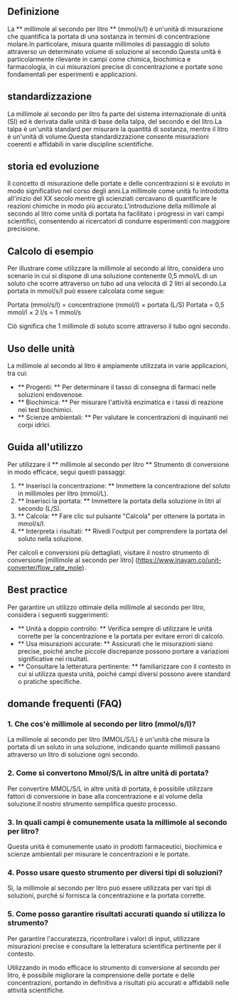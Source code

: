 ## Definizione

La ** millimole al secondo per litro ** (mmol/s/l) è un'unità di misurazione che quantifica la portata di una sostanza in termini di concentrazione molare.In particolare, misura quante millimoles di passaggio di soluto attraverso un determinato volume di soluzione al secondo.Questa unità è particolarmente rilevante in campi come chimica, biochimica e farmacologia, in cui misurazioni precise di concentrazione e portate sono fondamentali per esperimenti e applicazioni.

## standardizzazione

La millimole al secondo per litro fa parte del sistema internazionale di unità (SI) ed è derivata dalle unità di base della talpa, del secondo e del litro.La talpa è un'unità standard per misurare la quantità di sostanza, mentre il litro è un'unità di volume.Questa standardizzazione consente misurazioni coerenti e affidabili in varie discipline scientifiche.

## storia ed evoluzione

Il concetto di misurazione delle portate e delle concentrazioni si è evoluto in modo significativo nel corso degli anni.La millimole come unità fu introdotta all'inizio del XX secolo mentre gli scienziati cercavano di quantificare le reazioni chimiche in modo più accurato.L'introduzione della millimole al secondo al litro come unità di portata ha facilitato i progressi in vari campi scientifici, consentendo ai ricercatori di condurre esperimenti con maggiore precisione.

## Calcolo di esempio

Per illustrare come utilizzare la millimole al secondo al litro, considera uno scenario in cui si dispone di una soluzione contenente 0,5 mmol/L di un soluto che scorre attraverso un tubo ad una velocità di 2 litri al secondo.La portata in mmol/s/l può essere calcolata come segue:

Portata (mmol/s/l) = concentrazione (mmol/l) × portata (L/S)
Portata = 0,5 mmol/l × 2 l/s = 1 mmol/s

Ciò significa che 1 millimole di soluto scorre attraverso il tubo ogni secondo.

## Uso delle unità

La millimole al secondo al litro è ampiamente utilizzata in varie applicazioni, tra cui:

- ** Progenti: ** Per determinare il tasso di consegna di farmaci nelle soluzioni endovenose.
- ** Biochimica: ** Per misurare l'attività enzimatica e i tassi di reazione nei test biochimici.
- ** Scienze ambientali: ** Per valutare le concentrazioni di inquinanti nei corpi idrici.

## Guida all'utilizzo

Per utilizzare il ** millimole al secondo per litro ** Strumento di conversione in modo efficace, segui questi passaggi:

1. ** Inserisci la concentrazione: ** Immettere la concentrazione del soluto in millimoles per litro (mmol/L).
2. ** Inserisci la portata: ** Immettere la portata della soluzione in litri al secondo (L/S).
3. ** Calcola: ** Fare clic sul pulsante "Calcola" per ottenere la portata in mmol/s/l.
4. ** Interpreta i risultati: ** Rivedi l'output per comprendere la portata del soluto nella soluzione.

Per calcoli e conversioni più dettagliati, visitare il nostro strumento di conversione [millimole al secondo per litro] (https://www.inayam.co/unit-converter/flow_rate_mole).

## Best practice

Per garantire un utilizzo ottimale della millimole al secondo per litro, considera i seguenti suggerimenti:

- ** Unità a doppio controllo: ** Verifica sempre di utilizzare le unità corrette per la concentrazione e la portata per evitare errori di calcolo.
- ** Usa misurazioni accurate: ** Assicurati che le misurazioni siano precise, poiché anche piccole discrepanze possono portare a variazioni significative nei risultati.
- ** Consultare la letteratura pertinente: ** familiarizzare con il contesto in cui si utilizza questa unità, poiché campi diversi possono avere standard o pratiche specifiche.

## domande frequenti (FAQ)

### 1. Che cos'è millimole al secondo per litro (mmol/s/l)?
La millimole al secondo per litro (MMOL/S/L) è un'unità che misura la portata di un soluto in una soluzione, indicando quante millimoli passano attraverso un litro di soluzione ogni secondo.

### 2. Come si convertono Mmol/S/L in altre unità di portata?
Per convertire MMOL/S/L in altre unità di portata, è possibile utilizzare fattori di conversione in base alla concentrazione e al volume della soluzione.Il nostro strumento semplifica questo processo.

### 3. In quali campi è comunemente usata la millimole al secondo per litro?
Questa unità è comunemente usato in prodotti farmaceutici, biochimica e scienze ambientali per misurare le concentrazioni e le portate.

### 4. Posso usare questo strumento per diversi tipi di soluzioni?
Sì, la millimole al secondo per litro può essere utilizzata per vari tipi di soluzioni, purché si fornisca la concentrazione e la portata corrette.

### 5. Come posso garantire risultati accurati quando si utilizza lo strumento?
Per garantire l'accuratezza, ricontrollare i valori di input, utilizzare misurazioni precise e consultare la letteratura scientifica pertinente per il contesto.

Utilizzando in modo efficace lo strumento di conversione al secondo per litro, è possibile migliorare la comprensione delle portate e delle concentrazioni, portando in definitiva a risultati più accurati e affidabili nelle attività scientifiche.
